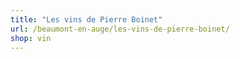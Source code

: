 ```yaml
---
title: "Les vins de Pierre Boinet"
url: /beaumont-en-auge/les-vins-de-pierre-boinet/
shop: vin
---
```

